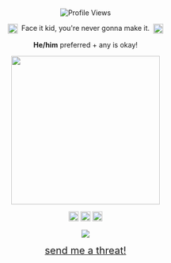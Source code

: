<br><br><br>
<p align="center">
  <img src="https://komarev.com/ghpvc/?username=D4RKH3ART&label=lovelies&color=3133a6&base=570" alt="Profile Views"/>
</p>

<p align="center">
  <img src="https://file.garden/aFQP9esOHyVvl9zD/okaay.gif" width="20" style="vertical-align:middle;"/>
  &nbsp;Face it kid, you're never gonna make it.&nbsp;
  <img src="https://file.garden/aFQP9esOHyVvl9zD/okay22.gif" width="20" style="vertical-align:middle;"/>
</p>

<p align="center">
  <b>He/him</b> preferred + any is okay!
</p>

<p align="center">
  <img src="https://file.garden/aFQP9esOHyVvl9zD/argaliakun.png" width="300"/>
</p>

<p align="center">
<img src="https://file.garden/aFQP9esOHyVvl9zD/genderfluid.jpg" width="20"/> 
<img src="https://file.garden/aFQP9esOHyVvl9zD/aro.jpg" width="20"/> 
<img src="https://file.garden/aFQP9esOHyVvl9zD/ace.jpg" width="20"/>
</p>

<p align="center">
  <a href="https://github.com/kittinan/spotify-github-profile">
    <img src="https://spotify-github-profile.kittinanx.com/api/view?uid=4p8jl8l0nv5mdylednuv4rbpo&cover_image=true&theme=novatorem&show_offline=false&background_color=121212&interchange=false&bar_color=7b8bdb&bar_color_cover=false" />
  </a>
</p>

<p align="center">
  <a href="https://vampirictheatrics.atabook.org/">
    <span style="font-size: 20px;">send me a threat!</span>
  </a>
</p>
<br><br><br>
